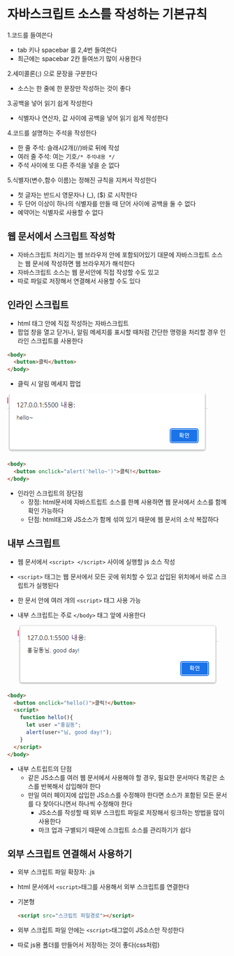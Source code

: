 # 자바스크립트 소스를 작성하는 기본규칙

1.코드를 들여쓴다

* tab 키나 spacebar 를 2,4번 들여쓴다
* 최근에는 spacebar 2칸 들여쓰기 많이 사용한다
  
2.세미콜론(;) 으로 문장을 구분한다

* 소스는 한 줄에 한 문장만 작성하는 것이 좋다

3.공백을 넣어 읽기 쉽게 작성한다

* 식별자나 연산자, 값 사이에 공백을 넣어 읽기 쉽게 작성한다

4.코드를 설명하는 주석을 작성한다

* 한 줄 주석: 슬래시2개(//)바로 뒤에 작성
* 여러 줄 주석: 여는 기호```/* 주석내용 */```
* 주석 사이에 또 다른 주석을 넣을 순 없다

5.식별자(변수,함수 이름)는 정해진 규칙을 지켜서 작성한다

* 첫 글자는 반드시 영문자나 (_), ($) 로 시작한다
* 두 단어 이상이 하나의 식별자를 만들 때 단어 사이에 공백을 둘 수 없다
* 예약어는 식별자로 사용할 수 없다

## 웹 문서에서 스크립트 작성학

* 자바스크립트 처리기는 웹 브라우저 안에 포함되어있기 대문에 자바스크립트 소스는 웹 문서에 작성하면 웹 브라우저가 해석한다
* 자바스크립트 소스는 웹 문서안에 직접 작성할 수도 있고
* 따로 파일로 저장해서 연결해서 사용할 수도 있다

## 인라인 스크립트

* html 태그 안에 직접 작성하는 자바스크립트
* 팝업 창을 열고 닫거나, 알림 메세지를 표시할 때처럼 간단한 명령을 처리할 경우 인라인 스크립트를 사용한다

```html
<body>
  <button>클릭</button>
</body>  
```

* 클릭 시 알림 메세지 팝업  

<img src="../imagejs/hello.png" alt="hello popup">

```html
<body>
  <button onclick="alert('hello~')">클릭!</button>
</body>
```

* 인라인 스크립트의 장단점
  * 장점: html문서에 자바스트립트 소스를 한꼐 사용하면 웹 문서에서 소스를 함께 확인 가능하다
  * 단점: html태그와 JS소스가 함께 섞여 있기 때문에 웹 문서의 소삭 복잡하다 

## 내부 스크립트

* 웹 문서에서 `<script> </script>` 사이에 실행할 js 소스 작성
* `<script>` 태그는 웹 문서에서 모든 곳에 위치할 수 있고 삽입된 위치에서 바로 스크립트가 실행된다
* 한 문서 안에 여러 개의 `<script>` 태그 사용 가능
* 내부 스크립트는 주로 `</body>` 태그 앞에 사용한다
  
  <img src="../imagejs/click.png" alt="click">

```html
<body>
  <button onclick="hello()">클릭!</button>
  <script>
    function hello(){
      let user ="홍길동";
      alert(user+"님, good day!");
    }
  </script>
</body>
```

* 내부 스트립트의 단점
  * 같은 JS소스를 여러 웹 문서에서 사용해야 할 경우, 필요한 문서마다 똑같은 소스를 반복해서 삽입해야 한다
  * 만일 여러 페이지에 삽입한 JS소스를 수정해야 한다면 소스가 포함된 모든 문서를 다 찾아다니면서 하나씩 수정해야 한다
    * JS소스를 작성할 때 외부 스크립트 파일로 저장해서 링크하는 방법을 많이 사용한다
    * 마크 업과 구별되기 때문에 스크립트 소스를 관리하기가 쉽다

## 외부 스크립트 연결해서 사용하기

* 외부 스크립트 파일 확장자: .js
* html 문서에서 `<script>`태그를 사용해서 외부 스크립트를 연결한다
* 기본형
  
  ```html
  <script src="스크립트 파일경로"></script>
  ```

* 외부 스크립트 파일 안에는 `<script>`태그없이 JS소스만 작성한다
* 따로 js용 폴더를 만들어서 저장하는 것이 좋다(css처럼)
